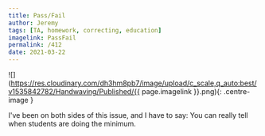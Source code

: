 ```yaml
---
title: Pass/Fail
author: Jeremy
tags: [TA, homework, correcting, education]
imagelink: PassFail
permalink: /412
date: 2021-03-22
---
```


![](https://res.cloudinary.com/dh3hm8pb7/image/upload/c_scale,q_auto:best/v1535842782/Handwaving/Published/{{ page.imagelink }}.png){: .centre-image }

I've been on both sides of this issue, and I have to say: You can really tell when students are doing the minimum.

